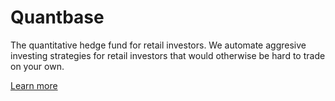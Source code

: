 # Quantbase
The quantitative hedge fund for retail investors. We automate aggresive investing strategies for retail investors that would otherwise be hard to trade on your own.

<a href="https://www.getquantbase.com">Learn more</a>
